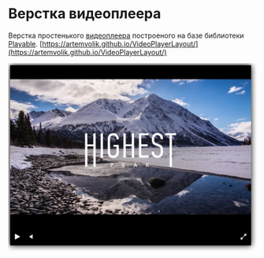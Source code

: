 # Верстка видеоплеера
Верстка простенького [видеоплеера](https://github.com/devmanorg/video-player-jslib) построеного на базе библиотеки 
[Playable](https://wix.github.io/playable/).
[https://artemvolik.github.io/VideoPlayerLayout/](https://artemvolik.github.io/VideoPlayerLayout/)

![Alt text](/screenshot.png?raw=true "Optional Title")

